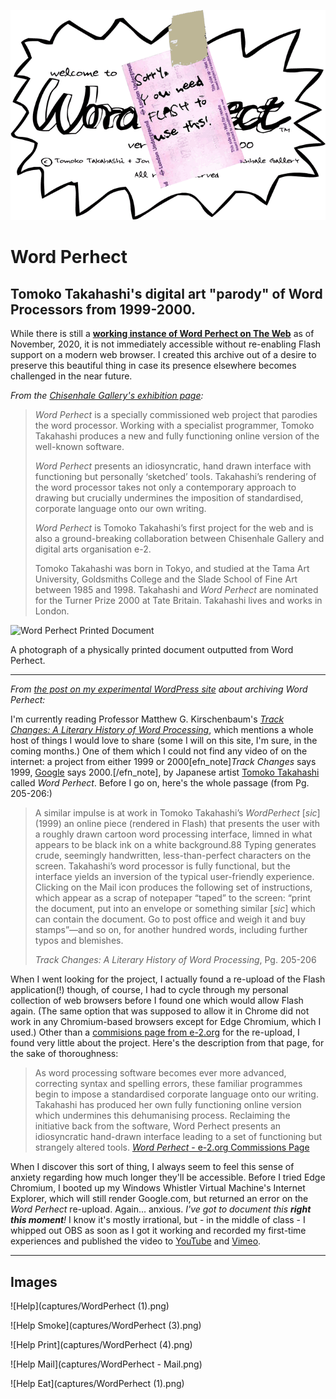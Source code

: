 ![Mail](wordperhect.e-2.org/images/perhect-noflash.gif)

# Word Perhect

## Tomoko Takahashi's digital art "parody" of Word Processors from 1999-2000.

While there is still a [**working instance of Word Perhect on The Web**](https://wordperhect.e-2.org/) as of November, 2020, it is not immediately accessible without re-enabling Flash support on a modern web browser. I created this archive out of a desire to preserve this beautiful thing in case its presence elsewhere becomes challenged in the near future.

*From the [Chisenhale Gallery's exhibition page](https://chisenhale.org.uk/exhibition/tomoko-takahashi/):*

> *Word Perhect* is a specially commissioned web project that parodies the word processor. Working with a specialist programmer, Tomoko Takahashi produces a new and fully functioning online version of the well-known software.
>
> *Word Perhect* presents an idiosyncratic, hand drawn interface with functioning but personally ‘sketched’ tools. Takahashi’s rendering of the word processor takes not only a contemporary approach to drawing but crucially undermines the imposition of standardised, corporate language onto our own writing.
>
> *Word Perhect* is Tomoko Takahashi’s first project for the web and is also a ground-breaking collaboration between Chisenhale Gallery and digital arts organisation e-2.
>
> Tomoko Takahashi was born in Tokyo, and studied at the Tama Art University, Goldsmiths College and the Slade School of Fine Art between 1985 and 1998. Takahashi and *Word Perhect* are nominated for the Turner Prize 2000 at Tate Britain. Takahashi lives and works in London.

![Word Perhect Printed Document](https://i.snap.as/Zp66mGms.jpeg)

A photograph of a physically printed document outputted from Word Perhect.

***

*From [the post on my experimental WordPress site](https://www.davidblue.wtf/word-perhect-tomoko-takahashi/) about archiving Word Perhect:*

I'm currently reading Professor Matthew G. Kirschenbaum's *[Track Changes: A Literary History of Word Processing](http://bit.ly/trackchangesharvard)*, which mentions a whole host of things I would love to share (some I will on this site, I'm sure, in the coming months.) One of them which I could not find any video of on the internet: a project from either 1999 or 2000[efn_note]*Track Changes* says 1999, [Google](https://g.co/kgs/Aes1Wg) says 2000.[/efn_note], by Japanese artist [Tomoko Takahashi](https://en.wikipedia.org/wiki/Tomoko_Takahashi) called *Word Perhect*. Before I go on, here's the whole passage (from Pg. 205-206:)

> A similar impulse is at work in Tomoko Takahashi’s *WordPerhect* [*sic*] (1999) an online piece (rendered in Flash) that presents the user with a roughly drawn cartoon word processing interface, limned in what appears to be black ink on a white background.88 Typing generates crude, seemingly handwritten, less-than-perfect characters on the screen. Takahashi’s word processor is fully functional, but the interface yields an inversion of the typical user-friendly experience. Clicking on the Mail icon produces the following set of instructions, which appear as a scrap of notepaper “taped” to the screen: “print the document, put into an envelope or something similar [*sic*] which can contain the document. Go to post office and weigh it and buy stamps”—and so on, for another hundred words, including further typos and blemishes.
>
> *Track Changes: A Literary History of Word Processing*, Pg. 205-206

When I went looking for the project, I actually found a re-upload of the Flash application(!) though, of course, I had to cycle through my personal collection of web browsers before I found one which would allow Flash again. (The same option that was supposed to allow it in Chrome did not work in any Chromium-based browsers except for Edge Chromium, which I used.) Other than a [commisions page from e-2.org](https://e-2.org/commissions/wordperhect.html) for the re-upload, I found very little about the project. Here's the description from that page, for the sake of thoroughness:

> As word processing software becomes ever more advanced, correcting syntax and spelling errors, these familiar programmes begin to impose a standardised corporate language onto our writing. 
> Takahashi has produced her own fully functioning online version which undermines this dehumanising process. Reclaiming the initiative back from the software, Word Perhect presents an idiosyncratic hand-drawn interface leading to a set of functioning but strangely altered tools.
> [*Word Perhect* - e-2.org Commissions Page](https://e-2.org/commissions/wordperhect.html)

When I discover this sort of thing, I always seem to feel this sense of anxiety regarding how much longer they'll be accessible. Before I tried Edge Chromium, I booted up my Windows Whistler Virtual Machine's Internet Explorer, which will still render Google.com, but returned an error on the *Word Perhect* re-upload. Again... anxious. *I've got to document this **right this moment**!* I know it's mostly irrational, but - in the middle of class - I whipped out OBS as soon as I got it working and recorded my first-time experiences and published the video to [YouTube](https://youtu.be/KXIJa5Ge_bY) and [Vimeo](https://vimeo.com/470409059). 

***

## Images

![Help](captures/WordPerhect (1).png)

![Help Smoke](captures/WordPerhect (3).png)

![Help Print](captures/WordPerhect (4).png)

![Help Mail](captures/WordPerhect - Mail.png)

![Help Eat](captures/WordPerhect (1).png)
